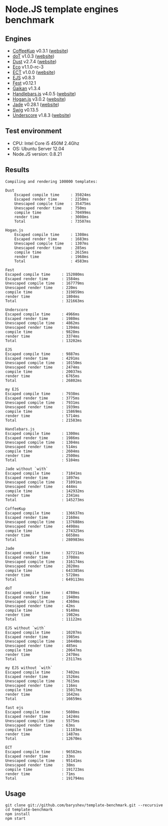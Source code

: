 # Node.JS template engines benchmark

## Engines

- [CoffeeKup](https://github.com/mauricemach/coffeekup) v0.3.1 ([website](http://coffeekup.org/))
- [doT](https://github.com/olado/doT) v1.0.3 ([website](http://olado.github.com/doT/))
- [Dust](https://github.com/linkedin/dustjs) v2.7.4 ([website](http://linkedin.github.com/dustjs/))
- [Eco](https://github.com/sstephenson/eco) v1.1.0-rc-3
- [ECT](https://github.com/baryshev/ect) v1.0.0 ([website](http://ectjs.com/))
- [EJS](https://github.com/visionmedia/ejs) v0.8.3
- [Fest](https://github.com/mailru/fest) v0.12.1
- [Gaikan](https://github.com/Deathspike/gaikan) v1.3.4
- [Handlebars.js](https://github.com/wycats/handlebars.js/) v4.0.5 ([website](http://handlebarsjs.com/))
- [Hogan.js](https://github.com/twitter/hogan.js) v3.0.2 ([website](http://twitter.github.com/hogan.js/))
- [Jade](https://github.com/visionmedia/jade) v0.28.1 ([website](http://jade-lang.com/))
- [Swig](https://github.com/paularmstrong/swig) v0.13.5
- [Underscore](https://github.com/documentcloud/underscore) v1.8.3 ([website](http://underscorejs.org/))

## Test environment

- CPU: Intel Core i5 450M 2.4Ghz
- OS: Ubuntu Server 12.04
- Node.JS version: 0.8.21

## Results

	Compiling and rendering 100000 templates:

	Dust  
		Escaped compile time     : 35024ms  
		Escaped render time      : 2258ms  
		Unescaped compile time   : 35475ms  
		Unescaped render time    : 750ms  
		compile time             : 70499ms  
		render time              : 3008ms  
		Total                    : 73507ms  

	Hogan.js  
		Escaped compile time     : 1308ms  
		Escaped render time      : 1683ms  
		Unescaped compile time   : 1307ms  
		Unescaped render time    : 285ms  
		compile time             : 2615ms  
		render time              : 1968ms  
		Total                    : 4583ms  

	Fest
	Escaped compile time     : 152080ms  
	Escaped render time      : 1584ms  
	Unescaped compile time   : 167779ms  
	Unescaped render time    : 220ms  
	compile time             : 319859ms  
	render time              : 1804ms  
	Total                    : 321663ms  

	Underscore  
	Escaped compile time     : 4966ms  
	Escaped render time      : 1980ms
	Unescaped compile time   : 4862ms
	Unescaped render time    : 1394ms
	compile time             : 9828ms
	render time              : 3374ms
	Total                    : 13202ms

	EJS
	Escaped compile time     : 9887ms
	Escaped render time      : 4291ms
	Unescaped compile time   : 10150ms
	Unescaped render time    : 2474ms
	compile time             : 20037ms
	render time              : 6765ms
	Total                    : 26802ms

	my EJS
	Escaped compile time     : 7938ms
	Escaped render time      : 3775ms
	Unescaped compile time   : 7931ms
	Unescaped render time    : 1939ms
	compile time             : 15869ms
	render time              : 5714ms
	Total                    : 21583ms

	Handlebars.js
	Escaped compile time     : 1300ms
	Escaped render time      : 1986ms
	Unescaped compile time   : 1304ms
	Unescaped render time    : 514ms
	compile time             : 2604ms
	render time              : 2500ms
	Total                    : 5104ms

	Jade without `with`
	Escaped compile time     : 71841ms
	Escaped render time      : 1897ms
	Unescaped compile time   : 71091ms
	Unescaped render time    : 444ms
	compile time             : 142932ms
	render time              : 2341ms
	Total                    : 145273ms

	CoffeeKup
	Escaped compile time     : 136637ms
	Escaped render time      : 2160ms
	Unescaped compile time   : 137688ms
	Unescaped render time    : 4498ms
	compile time             : 274325ms
	render time              : 6658ms
	Total                    : 280983ms

	Jade
	Escaped compile time     : 327211ms
	Escaped render time      : 3708ms
	Unescaped compile time   : 316174ms
	Unescaped render time    : 2020ms
	compile time             : 643385ms
	render time              : 5728ms
	Total                    : 649113ms

	doT
	Escaped compile time     : 4780ms
	Escaped render time      : 1940ms
	Unescaped compile time   : 4360ms
	Unescaped render time    : 42ms
	compile time             : 9140ms
	render time              : 1982ms
	Total                    : 11122ms

	EJS without `with`
	Escaped compile time     : 10207ms
	Escaped render time      : 1985ms
	Unescaped compile time   : 10440ms
	Unescaped render time    : 485ms
	compile time             : 20647ms
	render time              : 2470ms
	Total                    : 23117ms

	my EJS without `with`
	Escaped compile time     : 7402ms
	Escaped render time      : 1526ms
	Unescaped compile time   : 7615ms
	Unescaped render time    : 116ms
	compile time             : 15017ms
	render time              : 1642ms
	Total                    : 16659ms

	fast ejs
	Escaped compile time     : 5608ms
	Escaped render time      : 1424ms
	Unescaped compile time   : 5575ms
	Unescaped render time    : 63ms
	compile time             : 11183ms
	render time              : 1487ms
	Total                    : 12670ms
	
	ECT                                                                                                                                                                 
	Escaped compile time     : 96582ms                                                                                                                                
	Escaped render time      : 33ms                                                                                                                                   
	Unescaped compile time   : 95141ms                                                                                                                                
	Unescaped render time    : 38ms                                                                                                                                   
	compile time             : 191723ms                                                                                                                               
	render time              : 71ms                                                                                                                                   
	Total                    : 191794ms

## Usage

	git clone git://github.com/baryshev/template-benchmark.git --recursive
	cd template-benchmark
	npm install
	npm start
